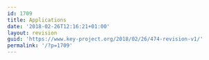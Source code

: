 ```yaml
---
id: 1709
title: Applications
date: '2018-02-26T12:16:21+01:00'
layout: revision
guid: 'https://www.key-project.org/2018/02/26/474-revision-v1/'
permalink: '/?p=1709'
---
```


